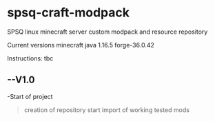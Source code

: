 # spsq-craft-modpack
SPSQ linux minecraft server custom modpack and resource repository

Current versions
minecraft java 1.16.5
forge-36.0.42

Instructions:
tbc

--V1.0
---------
-Start of project
>creation of repository
>start import of working tested mods
